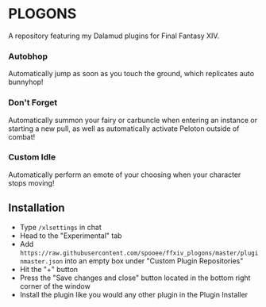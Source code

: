# PLOGONS
A repository featuring my Dalamud plugins for Final Fantasy XIV.

### Autobhop
Automatically jump as soon as you touch the ground, which replicates auto bunnyhop!

### Don't Forget
Automatically summon your fairy or carbuncle when entering an instance or starting a new pull, as well as automatically activate Peloton outside of combat!

### Custom Idle
Automatically perform an emote of your choosing when your character stops moving!

## Installation
- Type ```/xlsettings``` in chat
- Head to the "Experimental" tab
- Add ```https://raw.githubusercontent.com/spooee/ffxiv_plogons/master/pluginmaster.json``` into an empty box under "Custom Plugin Repositories"
- Hit the "+" button
- Press the "Save changes and close" button located in the bottom right corner of the window
- Install the plugin like you would any other plugin in the Plugin Installer
